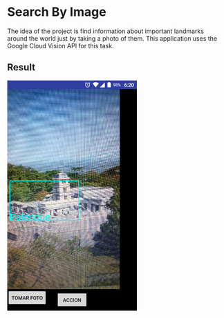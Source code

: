 # Search By Image 
The idea of the project is find information about important landmarks around the world just by taking a photo of them.
This application uses the Google Cloud Vision API for this task.

Result
-----------
<img src="screenshots/shot1.png" height="534" width="300"/>

